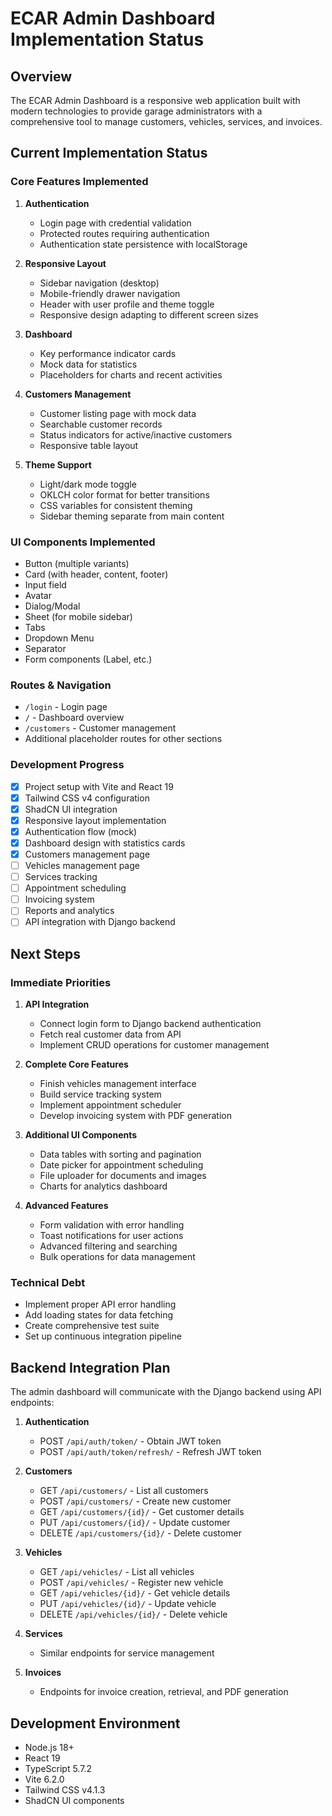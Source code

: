 # ECAR Admin Dashboard Implementation Status

## Overview

The ECAR Admin Dashboard is a responsive web application built with modern technologies to provide garage administrators with a comprehensive tool to manage customers, vehicles, services, and invoices.

## Current Implementation Status

### Core Features Implemented

1. **Authentication**
   - Login page with credential validation
   - Protected routes requiring authentication
   - Authentication state persistence with localStorage
   
2. **Responsive Layout**
   - Sidebar navigation (desktop)
   - Mobile-friendly drawer navigation
   - Header with user profile and theme toggle
   - Responsive design adapting to different screen sizes
   
3. **Dashboard**
   - Key performance indicator cards
   - Mock data for statistics
   - Placeholders for charts and recent activities
   
4. **Customers Management**
   - Customer listing page with mock data
   - Searchable customer records
   - Status indicators for active/inactive customers
   - Responsive table layout
   
5. **Theme Support**
   - Light/dark mode toggle
   - OKLCH color format for better transitions
   - CSS variables for consistent theming
   - Sidebar theming separate from main content

### UI Components Implemented

- Button (multiple variants)
- Card (with header, content, footer)
- Input field
- Avatar
- Dialog/Modal
- Sheet (for mobile sidebar)
- Tabs
- Dropdown Menu
- Separator
- Form components (Label, etc.)

### Routes & Navigation

- `/login` - Login page
- `/` - Dashboard overview
- `/customers` - Customer management
- Additional placeholder routes for other sections

### Development Progress

- [x] Project setup with Vite and React 19
- [x] Tailwind CSS v4 configuration
- [x] ShadCN UI integration
- [x] Responsive layout implementation
- [x] Authentication flow (mock)
- [x] Dashboard design with statistics cards
- [x] Customers management page
- [ ] Vehicles management page
- [ ] Services tracking
- [ ] Appointment scheduling
- [ ] Invoicing system
- [ ] Reports and analytics
- [ ] API integration with Django backend

## Next Steps

### Immediate Priorities

1. **API Integration**
   - Connect login form to Django backend authentication
   - Fetch real customer data from API
   - Implement CRUD operations for customer management
   
2. **Complete Core Features**
   - Finish vehicles management interface
   - Build service tracking system
   - Implement appointment scheduler
   - Develop invoicing system with PDF generation
   
3. **Additional UI Components**
   - Data tables with sorting and pagination
   - Date picker for appointment scheduling
   - File uploader for documents and images
   - Charts for analytics dashboard
   
4. **Advanced Features**
   - Form validation with error handling
   - Toast notifications for user actions
   - Advanced filtering and searching
   - Bulk operations for data management

### Technical Debt

- Implement proper API error handling
- Add loading states for data fetching
- Create comprehensive test suite
- Set up continuous integration pipeline

## Backend Integration Plan

The admin dashboard will communicate with the Django backend using API endpoints:

1. **Authentication**
   - POST `/api/auth/token/` - Obtain JWT token
   - POST `/api/auth/token/refresh/` - Refresh JWT token
   
2. **Customers**
   - GET `/api/customers/` - List all customers
   - POST `/api/customers/` - Create new customer
   - GET `/api/customers/{id}/` - Get customer details
   - PUT `/api/customers/{id}/` - Update customer
   - DELETE `/api/customers/{id}/` - Delete customer
   
3. **Vehicles**
   - GET `/api/vehicles/` - List all vehicles
   - POST `/api/vehicles/` - Register new vehicle
   - GET `/api/vehicles/{id}/` - Get vehicle details
   - PUT `/api/vehicles/{id}/` - Update vehicle
   - DELETE `/api/vehicles/{id}/` - Delete vehicle
   
4. **Services**
   - Similar endpoints for service management
   
5. **Invoices**
   - Endpoints for invoice creation, retrieval, and PDF generation

## Development Environment

- Node.js 18+
- React 19
- TypeScript 5.7.2
- Vite 6.2.0
- Tailwind CSS v4.1.3
- ShadCN UI components 